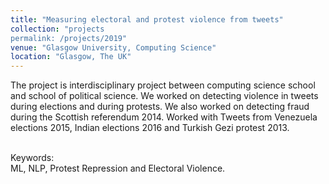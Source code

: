 ```yaml
---
title: "Measuring electoral and protest violence from tweets"
collection: "projects
permalink: /projects/2019"
venue: "Glasgow University, Computing Science"
location: "Glasgow, The UK"
---
```

The project is interdisciplinary project between computing science school and school of political science.
    We worked on detecting violence in tweets during elections and during protests.
    We also worked on detecting fraud during the Scottish referendum 2014.
    Worked with Tweets from Venezuela elections 2015, Indian elections 2016
    and Turkish Gezi protest 2013.

<br>Keywords:</br> ML, NLP, Protest Repression and Electoral Violence.
